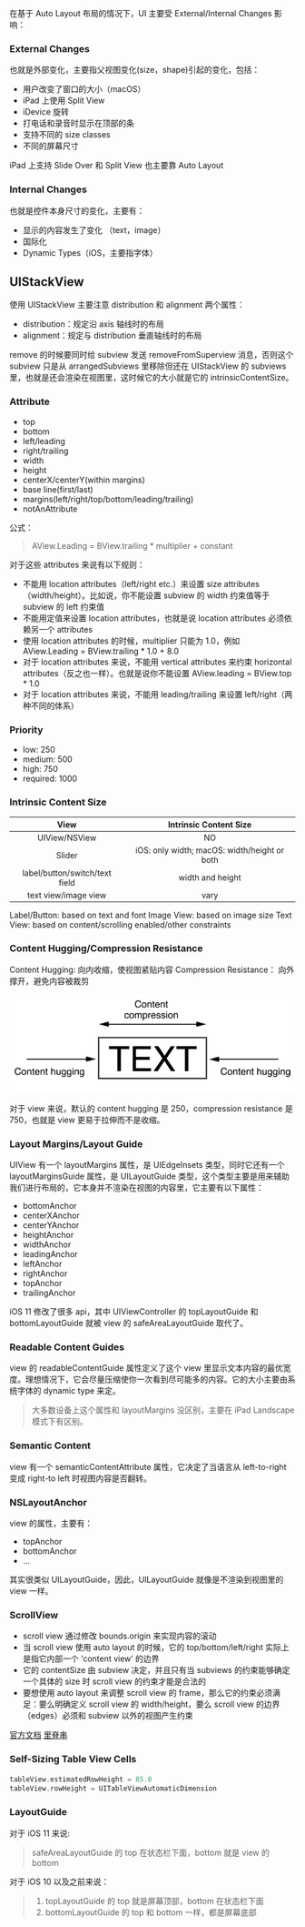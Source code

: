 在基于 Auto Layout 布局的情况下，UI 主要受 External/Internal Changes 影响：

### External Changes

也就是外部变化，主要指父视图变化(size，shape)引起的变化，包括：

* 用户改变了窗口的大小（macOS）
* iPad 上使用 Split View
* iDevice 旋转
* 打电话和录音时显示在顶部的条
* 支持不同的 size classes
* 不同的屏幕尺寸

iPad 上支持 Slide Over 和 Split View 也主要靠 Auto Layout

### Internal Changes

也就是控件本身尺寸的变化，主要有：

* 显示的内容发生了变化 （text，image）
* 国际化
* Dynamic Types（iOS，主要指字体）

## UIStackView 

使用 UIStackView 主要注意 distribution 和 alignment 两个属性：

* distribution：规定沿 axis 轴线时的布局
* alignment：规定与 distribution 垂直轴线时的布局

remove 的时候要同时给 subview 发送 removeFromSuperview 消息，否则这个 subview 只是从 arrangedSubviews 里移除但还在 UIStackView 的 subviews 里，也就是还会渲染在视图里，这时候它的大小就是它的 intrinsicContentSize。

### Attribute

* top
* bottom
* left/leading
* right/trailing
* width
* height
* centerX/centerY(within margins)
* base line(first/last)
* margins(left/right/top/bottom/leading/trailing)
* notAnAttribute

公式：
> AView.Leading = BView.trailing * multiplier + constant

对于这些 attributes 来说有以下规则：

* 不能用 location attributes（left/right etc.）来设置 size attributes（width/height）。比如说，你不能设置 subview 的 width 约束值等于 subview 的 left 约束值
* 不能用定值来设置 location attributes，也就是说 location attributes 必须依赖另一个 attributes
* 使用 location attributes 的时候，multiplier 只能为 1.0，例如 AView.Leading = BView.trailing * 1.0 + 8.0
* 对于 location attributes 来说，不能用 vertical attributes 来约束 horizontal attributes（反之也一样）。也就是说你不能设置 AView.leading = BView.top * 1.0
* 对于 location attributes 来说，不能用 leading/trailing 来设置 left/right（两种不同的体系）

### Priority

* low: 250
* medium: 500
* high: 750
* required: 1000

### Intrinsic Content Size

| View | Intrinsic Content Size |
| :-: | :-: |
| UIView/NSView | NO |
| Slider | iOS: only width; macOS: width/height or both |
| label/button/switch/text field | width and height |
| text view/image view | vary |


Label/Button: based on text and font
Image View: based on image size
Text View: based on content/scrolling enabled/other constraints

### Content Hugging/Compression Resistance

Content Hugging: 向内收缩，使视图紧贴内容
Compression Resistance： 向外撑开，避免内容被裁剪

![](/images/intrinsic_content_size_2x.png)

对于 view 来说，默认的 content hugging 是 250，compression resistance 是 750，也就是 view 更易于拉伸而不是收缩。

### Layout Margins/Layout Guide

UIView 有一个 layoutMargins 属性，是 UIEdgeInsets 类型，同时它还有一个 layoutMarginsGuide 属性，是 UILayoutGuide 类型，这个类型主要是用来辅助我们进行布局的，它本身并不渲染在视图的内容里，它主要有以下属性：

* bottomAnchor
* centerXAnchor
* centerYAnchor
* heightAnchor
* widthAnchor
* leadingAnchor
* leftAnchor
* rightAnchor
* topAnchor
* trailingAnchor

iOS 11 修改了很多 api，其中 UIViewController 的 topLayoutGuide 和 bottomLayoutGuide 就被 view 的 safeAreaLayoutGuide 取代了。

### Readable Content Guides

view 的 readableContentGuide 属性定义了这个 view 里显示文本内容的最优宽度。理想情况下，它会尽量压缩使你一次看到尽可能多的内容。它的大小主要由系统字体的 dynamic type 来定。

> 大多数设备上这个属性和 layoutMargins 没区别，主要在 iPad Landscape 模式下有区别。

### Semantic Content

view 有一个 semanticContentAttribute 属性，它决定了当语言从 left-to-right 变成 right-to left 时视图内容是否翻转。

### NSLayoutAnchor

view 的属性，主要有：

* topAnchor
* bottomAnchor
* ...

其实很类似 UILayoutGuide，因此，UILayoutGuide 就像是不渲染到视图里的 view 一样。

### ScrollView

* scroll view 通过修改 bounds.origin 来实现内容的滚动
* 当 scroll view 使用 auto layout 的时候，它的 top/bottom/left/right 实际上是指它内部一个 ‘content view’ 的边界
* 它的 contentSize 由 subview 决定，并且只有当 subviews 的约束能够确定一个具体的 size 时 scroll view 的约束才能是合法的
* 要想使用 auto layout 来调整 scroll view 的 frame，那么它的约束必须满足：要么明确定义 scroll view 的 width/height，要么 scroll view 的边界（edges）必须和 subview 以外的视图产生约束

[官方文档](https://developer.apple.com/library/content/technotes/tn2154/_index.html)
[里脊串](http://adad184.com/2015/12/01/scrollview-under-autolayout/)

### Self-Sizing Table View Cells

```swift
tableView.estimatedRowHeight = 85.0
tableView.rowHeight = UITableViewAutomaticDimension
```

### LayoutGuide

对于 iOS 11 来说:

> safeAreaLayoutGuide 的 top 在状态栏下面，bottom 就是 view 的 bottom

对于 iOS 10 以及之前来说：

> 1. topLayoutGuide 的 top 就是屏幕顶部，bottom 在状态栏下面
> 2. bottomLayoutGuide 的 top 和 bottom 一样，都是屏幕底部

